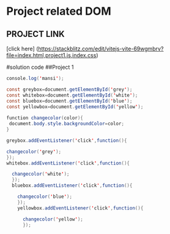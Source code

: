 # Project related DOM
## PROJECT LINK
[click here] (https://stackblitz.com/edit/vitejs-vite-69wgmbrv?file=index.html,project1.js,index.css)
 
 #solution code 
 ##Project 1
 
```JAVA SCRIPT
console.log('mansi');

const greybox=document.getElementById('grey');
const whitebox=document.getElementById('white');
const bluebox=document.getElementById('blue');
const yellowbox=document.getElementById('yellow');
 
function changecolor(color){
 document.body.style.backgroundColor=color;
}

greybox.addEventListener('click',function(){

changecolor('grey');
});
whitebox.addEventListener('click',function(){

  changecolor('white');
  });
  bluebox.addEventListener('click',function(){

    changecolor('blue');
    });
    yellowbox.addEventListener('click',function(){

      changecolor('yellow');
      });




```